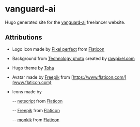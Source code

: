 # vanguard-ai

Hugo generated site for the [vanguard-ai](vanguard-ai.co) freelancer website.

## Attributions

- Logo icon made by [Pixel perfect](https://www.flaticon.com/authors/pixel-perfect) from [Flaticon](https://www.flaticon.com/)


- Background from [Technology photo](https://www.freepik.com/photos/technology) created by [rawpixel.com](www.freepik.com)


- Hugo theme by [Toha](https://themes.gohugo.io/themes/toha/)

- Avatar made by [Freepik](https://www.freepik.com) from [https://www.flaticon.com/](www.flaticon.com)

- Icons made by

  -- [netscript](https://www.flaticon.com/authors/netscript) from [Flaticon](https://www.flaticon.com/)

  -- [Freepik](https://www.freepik.com) from [Flaticon](https://www.flaticon.com/)

  -- [monkik](https://www.flaticon.com/authors/monkik) from [Flaticon](https://www.flaticon.com/)
